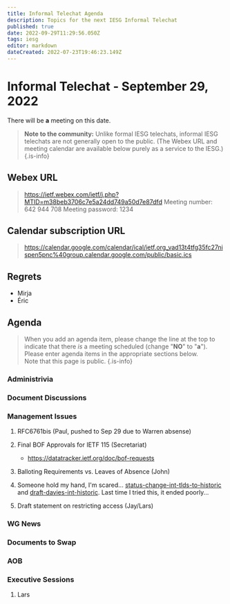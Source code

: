 ```yaml
---
title: Informal Telechat Agenda
description: Topics for the next IESG Informal Telechat
published: true
date: 2022-09-29T11:29:56.050Z
tags: iesg
editor: markdown
dateCreated: 2022-07-23T19:46:23.149Z
---
```


# Informal Telechat - September 29, 2022
 There will be **a** meeting on this date.

> **Note to the community:** Unlike formal IESG telechats, informal IESG telechats are not generally open to the public. (The Webex URL and meeting calendar are available below purely as a service to the IESG.)
{.is-info}


## Webex URL

> https://ietf.webex.com/ietf/j.php?MTID=m38beb3706c7e5a24dd749a50d7e87dfd
Meeting number: 642 944 708
Meeting password: 1234 

## Calendar subscription URL

> https://calendar.google.com/calendar/ical/ietf.org_vad13t4tfg35fc27nispen5pnc%40group.calendar.google.com/public/basic.ics


## Regrets

* Mirja
* Éric

## Agenda

> When you add an agenda item, please change the line at the top to indicate that there *is* a meeting scheduled (change "**NO**" to "**a**"). Please enter agenda items in the appropriate sections below.<br>
Note that this page is public.
{.is-info}

### Administrivia

### Document Discussions

### Management Issues

1. RFC6761bis (Paul, pushed to Sep 29 due to Warren absense)

1. Final BOF Approvals for IETF 115 (Secretariat)
	* https://datatracker.ietf.org/doc/bof-requests

1. Balloting Requirements vs. Leaves of Absence (John)

1. Someone hold my hand, I'm scared... [status-change-int-tlds-to-historic](https://datatracker.ietf.org/doc/status-change-int-tlds-to-historic/) and 
[draft-davies-int-historic](https://datatracker.ietf.org/doc/draft-davies-int-historic/). Last time I tried this, it ended poorly... 

1. Draft statement on restricting access (Jay/Lars)

### WG News 

### Documents to Swap 

### AOB

### Executive Sessions

1. Lars
